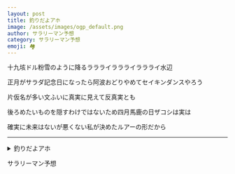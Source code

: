 ```yaml
---
layout: post
title: 釣りだよアホ
image: /assets/images/ogp_default.png
author: サラリーマン予想
category: サラリーマン予想
emoji: 🏘️
---
```


<div class="tanka-area"><div class="tanka">
<p>十九垓ドル粉雪のように降るララライララライララライ水辺</p>
<p>正月がサラダ記念日になったら阿波おどりやめてセイキンダンスやろう</p>
<p>片仮名が多い文ふいに真実に見えて反真実とも</p>
<p>後ろめたいものを隠すわけではないため四月馬鹿の日ザコシは実は</p>
<p>確実に未来はないが悪くない私が決めたルアーの形だから</p></div></div>

---

<details><summary>釣りだよアホ</summary>
十九垓ドル粉雪のように降るララライララライララライ水辺<br />
正月がサラダ記念日になったら阿波おどりやめてセイキンダンスやろう<br />
片仮名が多い文ふいに真実に見えて反真実とも<br />
後ろめたいものを隠すわけではないため四月馬鹿の日ザコシは実は<br />
確実に未来はないが悪くない私が決めたルアーの形だから<br />
</details>

サラリーマン予想
